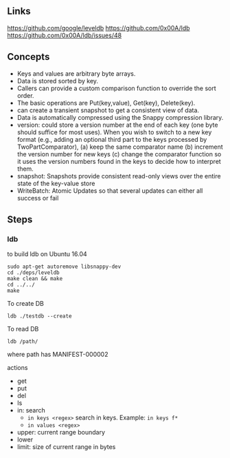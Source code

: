 ## Links
https://github.com/google/leveldb
https://github.com/0x00A/ldb
https://github.com/0x00A/ldb/issues/48

## Concepts
- Keys and values are arbitrary byte arrays.
- Data is stored sorted by key.
- Callers can provide a custom comparison function to override the sort order.
- The basic operations are Put(key,value), Get(key), Delete(key).
- can create a transient snapshot to get a consistent view of data.
- Data is automatically compressed using the Snappy compression library.
- version: could store a version number at the end of each key (one byte should suffice for most uses). When you wish to switch to a new key format (e.g., adding an optional third part to the keys processed by TwoPartComparator), (a) keep the same comparator name (b) increment the version number for new keys (c) change the comparator function so it uses the version numbers found in the keys to decide how to interpret them.
- snapshot: Snapshots provide consistent read-only views over the entire state of the key-value store
- WriteBatch: Atomic Updates so that several updates can either all success or fail

## Steps

### ldb
to build ldb on Ubuntu 16.04
```
sudo apt-get autoremove libsnappy-dev
cd ./deps/leveldb
make clean && make
cd ../../
make
```

To create DB
```
ldb ./testdb --create
```

To read DB
```
ldb /path/
```
where path has MANIFEST-000002

actions
- get
- put
- del
- ls
- in: search
  - `in keys <regex>` search in keys. Example: `in keys f*`
  - `in values <regex>`
- upper: current range boundary
- lower
- limit: size of current range in bytes


